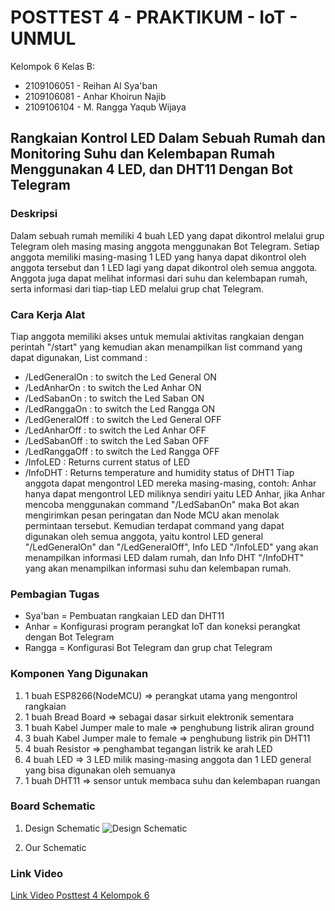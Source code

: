 # POSTTEST 4 - PRAKTIKUM - IoT - UNMUL

Kelompok 6 Kelas B:
- 2109106051 - Reihan Al Sya'ban
- 2109106081 - Anhar Khoirun Najib
- 2109106104 - M. Rangga Yaqub Wijaya

## Rangkaian Kontrol LED Dalam Sebuah Rumah dan Monitoring Suhu dan Kelembapan Rumah Menggunakan 4 LED, dan DHT11 Dengan Bot Telegram
### Deskripsi 
Dalam sebuah rumah memiliki 4 buah LED yang dapat dikontrol melalui grup Telegram oleh masing masing anggota menggunakan Bot Telegram. Setiap anggota memiliki masing-masing 1 LED yang hanya dapat dikontrol oleh anggota tersebut dan 1 LED lagi yang dapat dikontrol oleh semua anggota. Anggota juga dapat melihat informasi dari suhu dan kelembapan rumah, serta informasi dari tiap-tiap LED melalui grup chat Telegram.

### Cara Kerja Alat
Tiap anggota memiliki akses untuk memulai aktivitas rangkaian dengan perintah "/start" yang kemudian akan menampilkan list command yang dapat digunakan, List command :
- /LedGeneralOn : to switch the Led General ON
- /LedAnharOn : to switch the Led Anhar ON
- /LedSabanOn : to switch the Led Saban ON
- /LedRanggaOn : to switch the Led Rangga ON
- /LedGeneralOff : to switch the Led General OFF
- /LedAnharOff : to switch the Led Anhar OFF
- /LedSabanOff : to switch the Led Saban OFF
- /LedRanggaOff : to switch the Led Rangga OFF
- /InfoLED : Returns current status of LED
- /InfoDHT : Returns temperature and humidity status of DHT1
Tiap anggota dapat mengontrol LED mereka masing-masing, contoh: Anhar hanya dapat mengontrol LED miliknya sendiri yaitu LED Anhar, jika Anhar mencoba menggunakan command "/LedSabanOn" maka Bot akan mengirimkan pesan peringatan dan Node MCU akan menolak permintaan tersebut. Kemudian terdapat command yang dapat digunakan oleh semua anggota, yaitu kontrol LED general "/LedGeneralOn" dan "/LedGeneralOff", Info LED "/InfoLED" yang akan menampilkan informasi LED dalam rumah, dan Info DHT "/InfoDHT" yang akan menampilkan informasi suhu dan kelembapan rumah.

### Pembagian Tugas 
- Sya'ban = Pembuatan rangkaian LED dan DHT11
- Anhar = Konfigurasi program perangkat IoT dan koneksi perangkat dengan Bot Telegram
- Rangga = Konfigurasi Bot Telegram dan grup chat Telegram

### Komponen Yang Digunakan 
1. 1 buah ESP8266(NodeMCU) => perangkat utama yang mengontrol rangkaian
2. 1 buah Bread Board => sebagai dasar sirkuit elektronik sementara
3. 1 buah Kabel Jumper male to male => penghubung listrik aliran ground
4. 3 buah Kabel Jumper male to female => penghubung listrik pin DHT11
5. 4 buah Resistor => penghambat tegangan listrik ke arah LED
6. 4 buah LED => 3 LED milik masing-masing anggota dan 1 LED general yang bisa digunakan oleh semuanya
7. 1 buah DHT11 => sensor untuk membaca suhu dan kelembapan ruangan

### Board Schematic
1. Design Schematic
![Design Schematic](https://github.com/Anhar12/posttest4-praktikum-iot-unmul/assets/92861249/e032dd26-185f-4918-9bfb-47a6366a9e5c)

2. Our Schematic

### Link Video
[Link Video Posttest 4 Kelompok 6](https://youtu.be/4M6Bm-o0Ql8)
